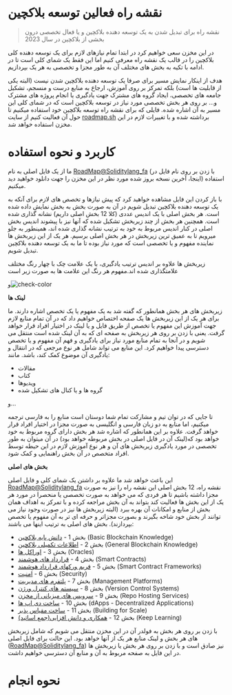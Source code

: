 # نقشه راه فعالین توسعه بلاکچین

> نقشه راه برای تبدیل شدن به یک توسعه دهنده بلاکچین و یا فعال تخصصی درون بخشی از بلاکچین در سال 2023

در این مخزن سعی خواهیم کرد در ابتدا تمام نیازهای لازم برای یک توسعه دهنده کلی بلاکچین را در قالب یک نقشه راه معرفی کنیم اما این فقط یک شمای کلی است تا در ادامه با تکیه به بخش های مختلف آن به طور مجزا و تخصصی به هر یک بپردازیم.

هدف از اینکار نمایش مسیر برای صرفا یک توسعه دهنده بلاکچین شدن نیست (البته یکی از قابلیت ها است) بلکه تمرکز بر روی آموزش، ارجاع به منابع درست و منسجم، تشکیل جامعه های تخصصی، ایجاد گروه های مشترک جهت یادگیری یا انجام پروژه های مشترک و... بر روی هر بخش تخصصی مورد نیاز در توسعه بلاکچین است که در شمای کلی این مسیر به آن اشاره شده. فایلی که برای نقشه راه توسعه بلاکچین خود استفاده میکنیم تا حول آن فعالیت کنیم از سایت [roadmap.sh](https://roadmap.sh/blockchain) برداشته شده و با تغییرات لازم در این مخزن استفاده خواهد شد.


# کاربرد و نحوه استفاده

ما از یک فایل اصلی به نام [RoadMap@Soliditylang_fa](https://github.com/Naavo6/Blockchain-Developer-ir/blob/main/RoadMap%40Soliditylang_fa.pdf) (با زدن بر روی نام فایل در اینجا، آخرین نسخه بروز شده مورد نظر در این مخزن را جهت دانلود خواهید دید) استفاده میکنیم. 

با باز کردن این فایل مشاهده خواهید کرد که پیش نیازها و تخصص های لازم برای آنکه به یک توسعه دهنده بلاکچین تبدیل شویم در آن به صورت بخش به بخش نمایش داده شده است.
هر بخش اصلی با یک اندیس عددی (کلا 12 بخش اصلی داریم) نشانه گذاری شده است. همچنین هر بخش از چند زیربخش تشکیل شده که آنها نیز با پیشوند اندیس بخش اصلی در کنار اندیس مربوط به خود به ترتیب نشانه گذاری شده اند، همینطور به جلو میرویم تا به عمیق ترین زیربخش در هر بخش اصلی برسیم.
 هر یک از این زیربخش ها نماینده مفهوم و یا تخصصی است که مورد نیاز بوده تا ما به یک توسعه دهنده بلاکچین تبدیل شویم.
 
 زیربخش ها علاوه بر اندیس ترتیب یادگیری، با یک علامت چک با چهار رنگ مختلف علامتگذاری شده اند.مفهوم هر رنگ این علامت ها به صورت زیر است
 
و![check-color](https://github.com/Naavo6/Blockchain-Developer-ir/assets/117465760/6898ec14-b8a0-4b88-9fde-422d93b57b2e)




**لینک ها**

زیربخش های هر بخش همانطور که گفته شد به یک مفهوم یا یک تخصص اشاره دارند. ما برای هر یک از این زیربخش ها یک صفحه اختصاص خواهیم داد که در آن تمام منابع لازم جهت آموزش این مفهوم یا تخصص از طریق فایل و یا لینک در اختیار افراد قرار خواهد گرفت. یعنی با زدن بر روی هر زیربخش به صفحه ای که به آن لینک شده است منتقل می شویم و در آنجا به تمام منابع مورد نیاز برای یادگیری و فهم آن مفهوم و یا تخصص دسترسی پیدا خواهیم کرد.
این منابع می تواند شامل هر نوع مرجعی که در انتقال و یادگیری آن موضوع کمک کند، باشد. مانند:

- مقالات
- کتاب
- ویدیوها
- گروه ها و یا کنال های تشکیل شده

و...

تا جایی که در توان تیم و مشارکت تمام شما دوستان است منابع را به فارسی ترجمه میکنیم، اما منابع به دو زبان فارسی و انگلیسی به صورت مجزا در اختیار افراد قرار خواهد گرفت. علاوه بر این همانطور که اشاره شد هر بخش دارای گروه مربوط به خود خواهد بود که(لینک آن در فایل اصلی در بخش مربوطه خواهد بود) در آن میتوان به طور تخصصی در مورد یادگیری زیربخش های آن و هر نوع آموزش لازم در این حیطه توسط افراد متخصص در آن بخش راهنمایی و کمک شود.


**بخش های اصلی**

این باعث خواهد شد ما علاوه بر داشتن یک شمای کلی و فایل اصلی [RoadMap@Soliditylang_fa](https://github.com/Naavo6/Blockchain-Developer-ir/blob/main/RoadMap%40Soliditylang_fa.pdf) نقشه راه، 12 بخش اصلی این نقشه راه را نیز به صورت مجزا داشته باشیم تا هر فردی که می خواهد به صورت تخصصی یا منحصرا در مورد هر یک از این بخش ها فعالیت کند بتواند به آن بخش مراجعه کرده و با تمرکز به اهداف همان بخش از منابع و امکانات آن بهره ببرد (البته زیربخش ها نیز در صورت وجود نیاز می توانند از بخش خود شاخه بگیرند و بصورت مجزاتر و حرفه ای تر به آن مفهوم یا تخصص بپردازند).
بخش های اصلی به ترتیب اینها می باشند:

- بخش 1 - [دانش پایه بلاکچین](https://github.com/Naavo6/Blockchain-Developer-ir/tree/main/1-%D8%A7%D8%B7%D9%84%D8%A7%D8%B9%D8%A7%D8%AA%20%D8%A7%D9%88%D9%84%DB%8C%D9%87%20%D8%A8%D9%84%D8%A7%DA%A9%DA%86%DB%8C%D9%86) (Basic Blockchain Knowledge)
- بخش 2 - [اطلاعات تکمیلی بلاکچین](https://github.com/Naavo6/Blockchain-Developer-ir/tree/main/2-%D8%A7%D8%B7%D9%84%D8%A7%D8%B9%D8%A7%D8%AA%20%D8%AA%DA%A9%D9%85%DB%8C%D9%84%DB%8C%20%D8%A8%D9%84%D8%A7%DA%A9%DA%86%DB%8C%D9%86) (General Blockchain Knowledge)
- بخش 3 - [اوراکل ها](https://github.com/Naavo6/Blockchain-Developer-ir/tree/main/3-%D8%A7%D9%88%D8%B1%D8%A7%DA%A9%D9%84%20%D9%87%D8%A7) (Oracles)
- بخش 4 - [قرارداد های هوشمند](https://github.com/Naavo6/Blockchain-Developer-ir/tree/main/4-%D9%82%D8%B1%D8%A7%D8%B1%D8%AF%D8%A7%D8%AF%20%D9%87%D8%A7%DB%8C%20%D9%87%D9%88%D8%B4%D9%85%D9%86%D8%AF) (Smart Contracts)
- بخش 5 - [فریم ورکهای قرارداد هوشمند](https://github.com/Naavo6/Blockchain-Developer-ir/tree/main/5-%D9%81%D8%B1%DB%8C%D9%85%20%D9%88%D8%B1%DA%A9%D9%87%D8%A7%DB%8C%20%D9%82%D8%B1%D8%A7%D8%B1%D8%AF%D8%A7%D8%AF%20%D9%87%D9%88%D8%B4%D9%85%D9%86%D8%AF) (Smart Contract Frameworks)
- بخش 6 - [امنیت](https://github.com/Naavo6/Blockchain-Developer-ir/tree/main/6-%D8%A7%D9%85%D9%86%DB%8C%D8%AA) (Security)
- بخش 7 - [پلتفرم های مدیریت](https://github.com/Naavo6/Blockchain-Developer-ir/tree/main/7-%D9%BE%D9%84%D8%AA%D9%81%D8%B1%D9%85%20%D9%87%D8%A7%DB%8C%20%D9%85%D8%AF%DB%8C%D8%B1%DB%8C%D8%AA) (Management Platforms)
- بخش 8 - [سیستم های کنترل ورژن](https://github.com/Naavo6/Blockchain-Developer-ir/tree/main/8-%D8%B3%DB%8C%D8%B3%D8%AA%D9%85%20%D9%87%D8%A7%DB%8C%20%DA%A9%D9%86%D8%AA%D8%B1%D9%84%20%D9%88%D8%B1%DA%98%D9%86) (Version Control Systems)
- بخش 9 - [سرویس های میزبانی از مخزن](https://github.com/Naavo6/Blockchain-Developer-ir/tree/main/9-%D8%B3%D8%B1%D9%88%DB%8C%D8%B3%20%D9%87%D8%A7%DB%8C%20%D9%85%DB%8C%D8%B2%D8%A8%D8%A7%D9%86%DB%8C%20%D8%A7%D8%B2%20%D9%85%D8%AE%D8%B2%D9%86) (Repo Hosting Services)
- بخش 10 - [ساخت دی اپ ها](https://github.com/Naavo6/Blockchain-Developer-ir/tree/main/10-%D8%B3%D8%A7%D8%AE%D8%AA%20%D8%AF%DB%8C%20%D8%A7%D9%BE%20%D9%87%D8%A7) (dApps - Decentralized Applications)
- بخش 11 - [ساخت مقیاس پذیر](https://github.com/Naavo6/Blockchain-Developer-ir/tree/main/11-%D8%B3%D8%A7%D8%AE%D8%AA%20%D9%85%D9%82%DB%8C%D8%A7%D8%B3%20%D9%BE%D8%B0%DB%8C%D8%B1) (Building for Scale)
- بخش 12 - [همکاری و دانش افزایی(جمع اساتید)](https://github.com/Naavo6/Blockchain-Developer-ir/tree/main/12-%D9%87%D9%85%DA%A9%D8%A7%D8%B1%DB%8C%20%D9%88%20%D8%AF%D8%A7%D9%86%D8%B4%20%D8%A7%D9%81%D8%B2%D8%A7%DB%8C%DB%8C(%D8%AC%D9%85%D8%B9%20%D8%A7%D8%B3%D8%A7%D8%AA%DB%8C%D8%AF)) (Keep Learning)

با زدن بر روی هر بخش به فولدر آن در این مخزن منتقل می شویم که شامل زیربخش های هر بخش و لینک منابع هر یک از آنها خواهد بود. این حالت برای فایل اصلی ([RoadMap@Soliditylang_fa](https://github.com/Naavo6/Blockchain-Developer-ir/blob/main/RoadMap%40Soliditylang_fa.pdf)) نیز صادق است و با زدن بر روی هر بخش یا زیربخش ها در این فایل به صفحه مربوط به آن و منابع آن دسترسی خواهیم داشت.

 
# نحوه انجام

